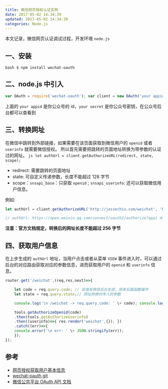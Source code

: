 ```yaml
---
title: 微信网页授权认证实例
date: 2017-05-02 14:34:39
updated: 2017-05-02 14:34:39
categories: Node.js
---
```


本文记录，微信网页认证调试过程，开发环境 `node.js`

## 一、安装

```
bash $ npm install wechat-oauth
```

## 二、node.js 中引入

```js 
var OAuth = require('wechat-oauth'); var client = new OAuth('your appid', 'your secret');
```

上面的 `your appid` 是你公众号的 id，`your secret` 是你公众号密钥，在公众号后台都可以查看到

## 三、转换网址

在微信中跳转到外部链接，如果需要在该页面获取到微信用户的 `openid` 或者 `userinfo` 就需要微信授权。 所以首先需要把跳转的页面地址转换为带参数的认证过的网址。 `js let authUrl = client.getAuthorizeURL(redirect, state, scope);`

  * redirect: 需要跳转的页面地址
  * state: 可自定义传递参数，长度不能超过 128 字节
  * scope：`snsapi_base`：只获取 `openid` ; `snsapi_userinfo`: 还可以获取微信用户信息。

  


例如: 
```js 
let authUrl = client.getAuthorizeURL('http://jessechiu.com/weichat', 'hello', 'userinfo'); 

// authUrl: https://open.weixin.qq.com/connect/oauth2/authorize?appi d=wx7a1c56bbd19d157e&redirect_uri=http%3A%2F%2Fjessechiu.com%2Fweichat&response_ type=code&scope=snsapi_userinfo&state=hello#wechat_redirect
```

**注意：官方文档规定，转换后的网址长度不能超过 256 字节**



## 四、获取用户信息

在上步生成的 `authUrl` 地址，当用户点击或者从菜单 `VIEW` 事件进入时，可以通过后台的对应路由获取对应的参数信息，进而获取用户的 `openid` 和 `userinfo` 信息。 

```js 
router.get('/weichat',(req,res,next)=>{ 

	let code = req.query.code; // 该值有微信后台生成，用来后面函数操作 
	let state = req.query.state;// 网址转换时传人的参数

	console.log('\n /weichat -> req.query.code: ' \+ code); console.log('\n /weichat -> req.query.state: ' \+ state);

	tools.getAuthorizeOpenid(code)
	.then(tools.getAuthorizeUserinfo)
	.then((userinfo)=>{ res.render('weichat',{}); })
	.catch((err)=>{ 
	console.error('\n err: ' \+ JSON.stringify(err)); 
	}); 
}); 
```

## 参考

  * [网页授权获取用户基本信息](https://mp.weixin.qq.com/wiki/9/01f711493b5a02f24b04365ac5d8fd95.html)
  * [wechat-oauth git](https://github.com/node-webot/wechat-oauth)
  * [微信公共平台 OAuth API 文档](http://doxmate.cool/node-webot/wechat-oauth/api.html)


